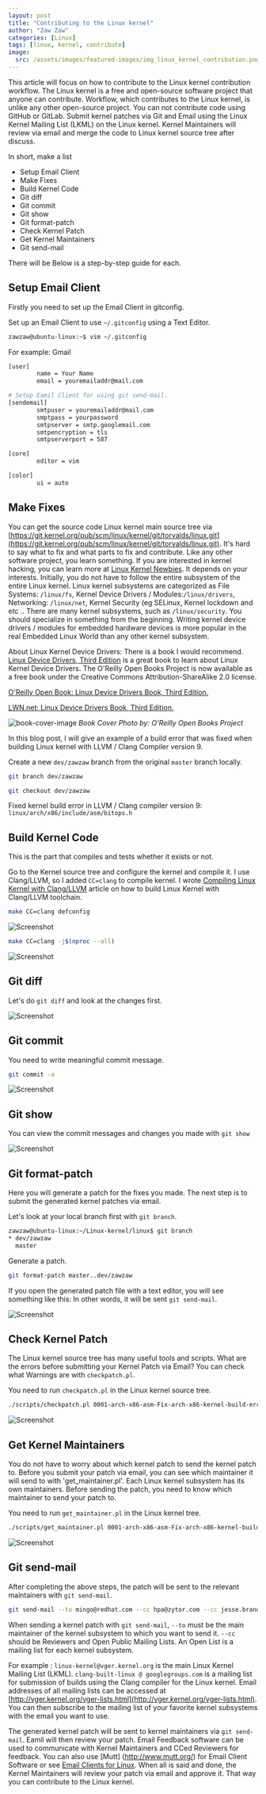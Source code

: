 ```yaml
---
layout: post
title: "Contributing to the Linux kernel"
author: "Zaw Zaw"
categories: [Linux]
tags: [linux, kernel, contribute]
image:
  src: /assets/images/featured-images/img_linux_kernel_contribution.png
---
```


This article will focus on how to contribute to the Linux kernel contribution workflow. The Linux kernel is a free and open-source software project that anyone can contribute. Workflow, which contributes to the Linux kernel, is unlike any other open-source project. You can not contribute code using GitHub or GitLab. Submit kernel patches via Git and Email using the Linux Kernel Mailing List (LKML) on the Linux kernel. Kernel Maintainers will review via email and merge the code to Linux kernel source tree after discuss.

In short, make a list

- Setup Email Client
- Make Fixes
- Build Kernel Code
- Git diff
- Git commit
- Git show
- Git format-patch
- Check Kernel Patch
- Get Kernel Maintainers
- Git send-mail

There will be Below is a step-by-step guide for each.

## Setup Email Client

Firstly you need to set up the Email Client in gitconfig.

Set up an Email Client to use `~/.gitconfig` using a Text Editor.

```bash
zawzaw@ubuntu-linux:~$ vim ~/.gitconfig
```

For example: Gmail

```bash
[user]
        name = Your Name
        email = youremailaddr@mail.com

# Setup Eamil Client for using git send-mail.
[sendemail]
        smtpuser = youremailaddr@mail.com
        smptpass = yourpassword
        smtpserver = smtp.googlemail.com
        smtpencryption = tls
        smtpserverport = 587

[core]
        editor = vim

[color]
        ui = auto
```

## Make Fixes

You can get the source code Linux kernel main source tree via [https://git.kernel.org/pub/scm/linux/kernel/git/torvalds/linux.git](https://git.kernel.org/pub/scm/linux/kernel/git/torvalds/linux.git). It's hard to say what to fix and what parts to fix and contribute. Like any other software project, you learn something. If you are interested in kernel hacking, you can learn more at [Linux Kernel Newbies](https://kernelnewbies.org/KernelHacking). It depends on your interests. Initially, you do not have to follow the entire subsystem of the entire Linux kernel. Linux kernel subsystems are categorized as File Systems: `/linux/fs`, Kernel Device Drivers / Modules:`/linux/drivers`, Networking: `/linux/net`, Kernel Security (eg SELinux, Kernel lockdown and etc .. There are many kernel subsystems, such as `/linux/security`. You should specialize in something from the beginning. Writing kernel device drivers / modules for embedded hardware devices is more popular in the real Embedded Linux World than any other kernel subsystem.

About Linux Kernel Device Drivers: There is a book I would recommend. [Linux Device Drivers, Third Edition](https://www.oreilly.com/library/view/linux-device-drivers/0596005903/) is a great book to learn about Linux Kernel Device Drivers. The O'Reilly Open Books Project is now available as a free book under the Creative Commons Attribution-ShareAlike 2.0 license.

[O'Reilly Open Book: Linux Device Drivers Book, Third Edition.](https://www.oreilly.com/openbook/linuxdrive3/book/)

[LWN.net: Linux Device Drivers Book, Third Edition.](https://lwn.net/Kernel/LDD3/)

![book-cover-image](https://mhatsu.to/content/images/2020/06/linux-device-drivers-book.jpg)
_Book Cover Photo by: O'Reilly Open Books Project_

In this blog post, I will give an example of a build error that was fixed when building Linux kernel with LLVM / Clang Compiler version 9.

Create a new `dev/zawzaw` branch from the original `master` branch locally.

```bash
git branch dev/zawzaw
```

```bash
git checkout dev/zawzaw
```

Fixed kernel build error in LLVM / Clang compiler version 9: `linux/arch/x86/include/asm/bitops.h`

## Build Kernel Code
This is the part that compiles and tests whether it exists or not.

Go to the Kernel source tree and configure the kernel and compile it. I use Clang/LLVM, so I added `CC=clang` to compile kernel. I wrote [Compiling Linux Kernel with Clang/LLVM](https://zawzaww.github.io/posts/compile-linux-clang-llvm) article on how to build Linux Kernel with Clang/LLVM toolchain.

```bash
make CC=clang defconfig
```

![Screenshot](/assets/images/screenshots/img_screenshot_recompile_kernel.png)

```bash
make CC=clang -j$(nproc --all)
```

![Screenshot](/assets/images/screenshots/img_screenshot_recompile_kernel_complete.png)

## Git diff

Let's do `git diff` and look at the changes first.

![Screenshot](/assets/images/screenshots/img_screenshot_git_diff.png)

## Git commit

You need to write meaningful commit message.

```bash
git commit -a
```

![Screenshot](/assets/images/screenshots/img_screenshot_git_commit.png)

## Git show

You can view the commit messages and changes you made with `git show`

![Screenshot](/assets/images/screenshots/img_screenshot_git_show.png)

## Git format-patch

Here you will generate a patch for the fixes you made. The next step is to submit the generated kernel patches via email.

Let's look at your local branch first with `git branch`.

```bash
zawzaw@ubuntu-linux:~/Linux-kernel/linux$ git branch
* dev/zawzaw
  master
```

Generate a patch.

```bash
git format-patch master..dev/zawzaw
```

If you open the generated patch file with a text editor, you will see something like this: In other words, it will be sent `git send-mail`.

![Screenshot](/assets/images/screenshots/img_screenshot_git_format_patch.png)

## Check Kernel Patch

The Linux kernel source tree has many useful tools and scripts. What are the errors before submitting your Kernel Patch via Email? You can check what Warnings are with `checkpatch.pl`.

You need to run `checkpatch.pl` in the Linux kernel source tree.

```bash
./scripts/checkpatch.pl 0001-arch-x86-asm-Fix-arch-x86-kernel-build-error-in-clan.patch
```

![Screenshot](/assets/images/screenshots/img_screenshot_checkpatch.png)

## Get Kernel Maintainers

You do not have to worry about which kernel patch to send the kernel patch to. Before you submit your patch via email, you can see which maintainer it will send to with 'get_maintainer.pl'. Each Linux kernel subsystem has its own maintainers. Before sending the patch, you need to know which maintainer to send your patch to.

You need to run `get_maintainer.pl` in the Linux kernel tree.

```bash
./scripts/get_maintainer.pl 0001-arch-x86-asm-Fix-arch-x86-kernel-build-error-in-clan.patch
```

![Screenshot](/assets/images/screenshots/img_screenshot_get_maintainers.png)

## Git send-mail

After completing the above steps, the patch will be sent to the relevant maintainers with `git send-mail`.

```bash
git send-mail --to mingo@redhat.com --cc hpa@zytor.com --cc jesse.brandeburg@intel.com --cc linux-kernel@vger.kernel.org --cc clang-built-linux@googlegroups.com 0001-arch-x86-asm-Fix-arch-x86-kernel-build-error-in-clan.patch
```

When sending a kernel patch with `git send-mail`, `--to` must be the main maintainer of the kernel subsystem to which you want to send it. `--cc` should be Reviewers and Open Public Mailing Lists. An Open List is a mailing list for each kernel subsystem.

For example : `linux-kernel@vger.kernel.org` is the main Linux Kernel Mailing List (LKML). `clang-built-linux @ googlegroups.com` is a mailing list for submission of builds using the Clang compiler for the Linux kernel. Email addresses of all mailing lists can be accessed at [http://vger.kernel.org/vger-lists.html](http://vger.kernel.org/vger-lists.html). You can then subscribe to the mailing list of your favorite kernel subsystems with the email you want to use.

The generated kernel patch will be sent to kernel maintainers via `git send-mail`. Eamil will then review your patch. Email Feedback software can be used to communicate with Kernel Maintainers and CCed Reviewers for feedback. You can also use [Mutt] (http://www.mutt.org/) for Email Client Software or see [Email Clients for Linux](https://www.kernel.org/doc/html/latest/). When all is said and done, the Kernel Maintainers will review your patch via email and approve it. That way you can contribute to the Linux kernel.
